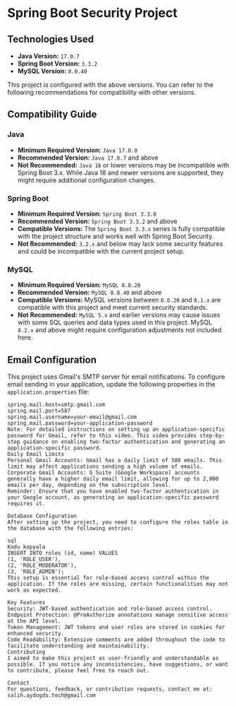 # Spring Boot Security Project

## Technologies Used
- **Java Version:** `17.0.7`
- **Spring Boot Version:** `3.3.2`
- **MySQL Version:** `8.0.40`

This project is configured with the above versions. You can refer to the following recommendations for compatibility with other versions.

## Compatibility Guide

### Java
- **Minimum Required Version:** `Java 17.0.0`
- **Recommended Version:** `Java 17.0.7` and above
- **Not Recommended:** `Java 16` or lower versions may be incompatible with Spring Boot 3.x. While Java 18 and newer versions are supported, they might require additional configuration changes.

### Spring Boot
- **Minimum Required Version:** `Spring Boot 3.3.0`
- **Recommended Version:** `Spring Boot 3.3.2` and above
- **Compatible Versions:** The `Spring Boot 3.3.x` series is fully compatible with the project structure and works well with Spring Boot Security.
- **Not Recommended:** `3.2.x` and below may lack some security features and could be incompatible with the current project setup.

### MySQL
- **Minimum Required Version:** `MySQL 8.0.20`
- **Recommended Version:** `MySQL 8.0.40` and above
- **Compatible Versions:** MySQL versions between `8.0.20` and `8.1.x` are compatible with this project and meet current security standards.
- **Not Recommended:** `MySQL 5.x` and earlier versions may cause issues with some SQL queries and data types used in this project. MySQL `8.2.x` and above might require configuration adjustments not included here.

## Email Configuration

This project uses Gmail's SMTP server for email notifications. To configure email sending in your application, update the following properties in the `application.properties` file:

```properties
spring.mail.host=smtp.gmail.com
spring.mail.port=587
spring.mail.username=your-email@gmail.com
spring.mail.password=your-application-password
Note: For detailed instructions on setting up an application-specific password for Gmail, refer to this video. This video provides step-by-step guidance on enabling two-factor authentication and generating an application-specific password.
Daily Email Limits
Personal Gmail Accounts: Gmail has a daily limit of 500 emails. This limit may affect applications sending a high volume of emails.
Corporate Gmail Accounts: G Suite (Google Workspace) accounts generally have a higher daily email limit, allowing for up to 2,000 emails per day, depending on the subscription level.
Reminder: Ensure that you have enabled two-factor authentication in your Google account, as generating an application-specific password requires it.

Database Configuration
After setting up the project, you need to configure the roles table in the database with the following entries:

sql
Kodu kopyala
INSERT INTO roles (id, name) VALUES
(1, 'ROLE_USER'),
(2, 'ROLE_MODERATOR'),
(3, 'ROLE_ADMIN');
This setup is essential for role-based access control within the application. If the roles are missing, certain functionalities may not work as expected.

Key Features
Security: JWT-based authentication and role-based access control.
Endpoint Protection: @PreAuthorize annotations manage sensitive access at the API level.
Token Management: JWT tokens and user roles are stored in cookies for enhanced security.
Code Readability: Extensive comments are added throughout the code to facilitate understanding and maintainability.
Contributing
I aimed to make this project as user-friendly and understandable as possible. If you notice any inconsistencies, have suggestions, or want to contribute, please feel free to reach out.

Contact
For questions, feedback, or contribution requests, contact me at: salih.aydogdu.tech@gmail.com
